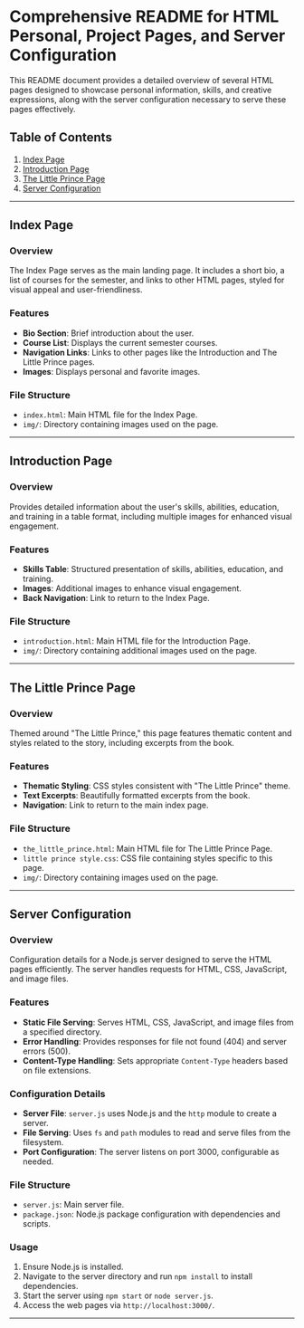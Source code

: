 # Comprehensive README for HTML Personal, Project Pages, and Server Configuration

This README document provides a detailed overview of several HTML pages designed to showcase personal information, skills, and creative expressions, along with the server configuration necessary to serve these pages effectively.

## Table of Contents

1. [Index Page](#index-page)
2. [Introduction Page](#introduction-page)
3. [The Little Prince Page](#the-little-prince-page)
4. [Server Configuration](#server-configuration)

---

## Index Page

### Overview

The Index Page serves as the main landing page. It includes a short bio, a list of courses for the semester, and links to other HTML pages, styled for visual appeal and user-friendliness.

### Features

- **Bio Section**: Brief introduction about the user.
- **Course List**: Displays the current semester courses.
- **Navigation Links**: Links to other pages like the Introduction and The Little Prince pages.
- **Images**: Displays personal and favorite images.

### File Structure

- `index.html`: Main HTML file for the Index Page.
- `img/`: Directory containing images used on the page.

---

## Introduction Page

### Overview

Provides detailed information about the user's skills, abilities, education, and training in a table format, including multiple images for enhanced visual engagement.

### Features

- **Skills Table**: Structured presentation of skills, abilities, education, and training.
- **Images**: Additional images to enhance visual engagement.
- **Back Navigation**: Link to return to the Index Page.

### File Structure

- `introduction.html`: Main HTML file for the Introduction Page.
- `img/`: Directory containing additional images used on the page.

---

## The Little Prince Page

### Overview

Themed around "The Little Prince," this page features thematic content and styles related to the story, including excerpts from the book.

### Features

- **Thematic Styling**: CSS styles consistent with "The Little Prince" theme.
- **Text Excerpts**: Beautifully formatted excerpts from the book.
- **Navigation**: Link to return to the main index page.

### File Structure

- `the_little_prince.html`: Main HTML file for The Little Prince Page.
- `little prince style.css`: CSS file containing styles specific to this page.
- `img/`: Directory containing images used on the page.

---

## Server Configuration

### Overview

Configuration details for a Node.js server designed to serve the HTML pages efficiently. The server handles requests for HTML, CSS, JavaScript, and image files.

### Features

- **Static File Serving**: Serves HTML, CSS, JavaScript, and image files from a specified directory.
- **Error Handling**: Provides responses for file not found (404) and server errors (500).
- **Content-Type Handling**: Sets appropriate `Content-Type` headers based on file extensions.

### Configuration Details

- **Server File**: `server.js` uses Node.js and the `http` module to create a server.
- **File Serving**: Uses `fs` and `path` modules to read and serve files from the filesystem.
- **Port Configuration**: The server listens on port 3000, configurable as needed.

### File Structure

- `server.js`: Main server file.
- `package.json`: Node.js package configuration with dependencies and scripts.

### Usage

1. Ensure Node.js is installed.
2. Navigate to the server directory and run `npm install` to install dependencies.
3. Start the server using `npm start` or `node server.js`.
4. Access the web pages via `http://localhost:3000/`.

---
